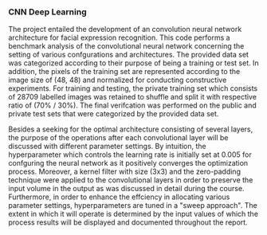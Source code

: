 ### CNN Deep Learning

The project entailed the development of an convolution neural network architecture for facial expression recognition. This code performs a benchmark analysis of the convolutional neural network concerning the setting of various confgurations and architectures. The provided data set was categorized according to their purpose of being a training or test set. In addition, the pixels of the training set are represented according to the image size of (48, 48) and normalized for conducting constructive experiments. For training and testing, the private training set which consists of 28709 labelled images was retained to shuffle and split it with respective ratio of (70% / 30%). The final verifcation was performed on the public and private test sets that were categorized by the provided data set.

Besides a seeking for the optimal architecture consisting of several layers, the purpose of the operations after each convolutional layer will be discussed with different parameter settings. By intuition, the hyperparameter which controls the learning rate is initially set at 0.005 for confguring the neural network as it positively converges the optimization process. Moreover, a kernel filter with size (3x3) and the zero-padding technique were applied to the convolutional layers in order to preserve the input volume in the output as was discussed in detail during the course. Furthermore, in order to enhance the effciency in allocating various parameter settings, hyperparameters are tuned in a "sweep approach". The extent in which it will operate is determined by the input values of which the process results will be displayed and documented throughout the report.
